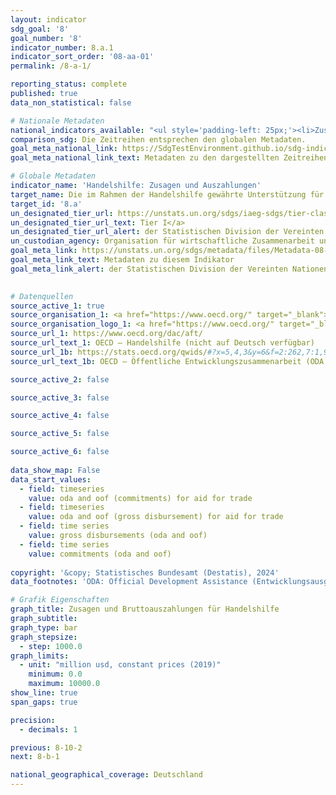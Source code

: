 ```yaml
---
layout: indicator    
sdg_goal: '8'    
goal_number: '8'    
indicator_number: 8.a.1    
indicator_sort_order: '08-aa-01'    
permalink: /8-a-1/    

reporting_status: complete    
published: true    
data_non_statistical: false    

# Nationale Metadaten    
national_indicators_available: "<ul style='padding-left: 25px;'><li>Zusagen (ODA und OOF) für Handelshilfe</li> <li> Gesamte öffentliche Bruttoausgaben (ODA und OOF) für Handelshilfe</li></ul>"    
comparison_sdg: Die Zeitreihen entsprechen den globalen Metadaten.    
goal_meta_national_link: https://SdgTestEnvironment.github.io/sdg-indicators/public/Meta/8.a.1.pdf
goal_meta_national_link_text: Metadaten zu den dargestellten Zeitreihen    

# Globale Metadaten    
indicator_name: 'Handelshilfe: Zusagen und Auszahlungen'    
target_name: Die im Rahmen der Handelshilfe gewährte Unterstützung für die Entwicklungsländer und insbesondere die am wenigsten entwickelten Länder erhöhen, unter anderem durch den Erweiterten integrierten Rahmenplan für handelsbezogene technische Hilfe für die am wenigsten entwickelten Länder    
target_id: '8.a'    
un_designated_tier_url: https://unstats.un.org/sdgs/iaeg-sdgs/tier-classification/'    
un_designated_tier_url_text: Tier I</a>    
un_designated_tier_url_alert: der Statistischen Division der Vereinten Nationen    
un_custodian_agency: Organisation für wirtschaftliche Zusammenarbeit und Entwicklung (OECD)    
goal_meta_link: https://unstats.un.org/sdgs/metadata/files/Metadata-08-0A-01.pdf    
goal_meta_link_text: Metadaten zu diesem Indikator    
goal_meta_link_alert: der Statistischen Division der Vereinten Nationen    
    

# Datenquellen
source_active_1: true
source_organisation_1: <a href="https://www.oecd.org/" target="_blank"> Organisation für wirtschaftliche Zusammenarbeit und Entwicklung (OECD) </a>
source_organisation_logo_1: <a href="https://www.oecd.org/" target="_blank"><img src="https://sdg-indikatoren.de/public/OrgImgDe/oecd.png" alt="Logo oecd" style="height:60px; width:148px"/></a>
source_url_1: https://www.oecd.org/dac/aft/
source_url_text_1: OECD – Handelshilfe (nicht auf Deutsch verfügbar)
source_url_1b: https://stats.oecd.org/qwids/#?x=5,4,3&y=6&f=2:262,7:1,9:85,8:85,1:10&q=2:262+7:1,2+9:85+8:85+1:10+5:3,4+4:1,2+3:51,261,262,263,264,265,268,269,270,272,273,275,276+6:2010,2011,2012,2013,2014,2015,2016,2017,2018,2019,2020,2021
source_url_text_1b: OECD – Öffentliche Entwicklungszusammenarbeit (ODA und OOF) für Handelshilfe (nicht auf Deutsch verfügbar)

source_active_2: false

source_active_3: false

source_active_4: false

source_active_5: false

source_active_6: false
    
data_show_map: False    
data_start_values: 
  - field: timeseries
    value: oda and oof (commitments) for aid for trade
  - field: timeseries
    value: oda and oof (gross disbursement) for aid for trade
  - field: time series
    value: gross disbursements (oda and oof)
  - field: time series
    value: commitments (oda and oof)    
    
copyright: '&copy; Statistisches Bundesamt (Destatis), 2024'    
data_footnotes: 'ODA: Official Development Assistance (Entwicklungsausgaben).<br>• OOF: Other Official Flows (Andere öffentliche Leistungen).'    

# Grafik Eigenschaften    
graph_title: Zusagen und Bruttoauszahlungen für Handelshilfe
graph_subtitle:     
graph_type: bar
graph_stepsize: 
  - step: 1000.0    
graph_limits:
  - unit: "million usd, constant prices (2019)"
    minimum: 0.0
    maximum: 10000.0
show_line: true
span_gaps: true

precision:
  - decimals: 1    

previous: 8-10-2    
next: 8-b-1    

national_geographical_coverage: Deutschland    
---
```


<span></span>